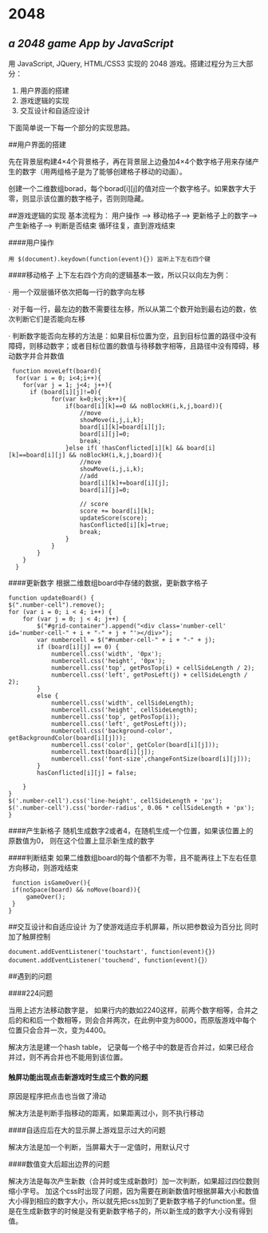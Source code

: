 2048
====
## *a 2048 game App by JavaScript*

用 JavaScript, JQuery, HTML/CSS3 实现的 2048 游戏。搭建过程分为三大部分：

1. 用户界面的搭建
2. 游戏逻辑的实现
3. 交互设计和自适应设计

下面简单说一下每一个部分的实现思路。

##用户界面的搭建

先在背景层构建4×4个背景格子，再在背景层上边叠加4×4个数字格子用来存储产生的数字（用两组格子是为了能够创建格子移动的动画）。

创建一个二维数组borad，每个borad[i][j]的值对应一个数字格子。如果数字大于零，则显示该位置的数字格子，否则则隐藏。

##游戏逻辑的实现
基本流程为：
用户操作 ——> 移动格子——> 更新格子上的数字——> 产生新格子——> 判断是否结束  循环往复，直到游戏结束

####用户操作

    用 $(document).keydown(function(event){}) 监听上下左右四个键

####移动格子
上下左右四个方向的逻辑基本一致，所以只以向左为例：

 · 用一个双层循环依次把每一行的数字向左移
 
 · 对于每一行，最左边的数不需要往左移，所以从第二个数开始到最右边的数，依次判断它们是否能向左移
 
 · 判断数字能否向左移的方法是：如果目标位置为空，且到目标位置的路径中没有障碍，则移动数字；或者目标位置的数值与待移数字相等，且路径中没有障碍，移动数字并合并数值

     function moveLeft(board){
      for(var i = 0; i<4;i++){
        for(var j = 1; j<4; j++){
          if (board[i][j]!=0){
                for(var k=0;k<j;k++){
                    if(board[i][k]==0 && noBlockH(i,k,j,board)){
                        //move
                        showMove(i,j,i,k);
                        board[i][k]=board[i][j];
                        board[i][j]=0;
                        break;
                    }else if( !hasConflicted[i][k] && board[i][k]==board[i][j] && noBlockH(i,k,j,board)){
                        //move
                        showMove(i,j,i,k);
                        //add
                        board[i][k]+=board[i][j];
                        board[i][j]=0;
                        
                        // score
                        score += board[i][k];
                        updateScore(score);
                        hasConflicted[i][k]=true;
                        break;
                    }
                }     
            }
        }
      }


####更新数字
根据二维数组board中存储的数据，更新数字格子
    
    function updateBoard() {
    $(".number-cell").remove();
    for (var i = 0; i < 4; i++) {
        for (var j = 0; j < 4; j++) {
            $("#grid-container").append("<div class='number-cell' id='number-cell-" + i + "-" + j + "'></div>");
            var numbercell = $("#number-cell-" + i + "-" + j);
            if (board[i][j] == 0) {
                numbercell.css('width', '0px');
                numbercell.css('height', '0px');
                numbercell.css('top', getPosTop(i) + cellSideLength / 2);
                numbercell.css('left', getPosLeft(j) + cellSideLength / 2);
            }
            else {
                numbercell.css('width', cellSideLength);
                numbercell.css('height', cellSideLength);
                numbercell.css('top', getPosTop(i));
                numbercell.css('left', getPosLeft(j));
                numbercell.css('background-color', getBackgroundColor(board[i][j]));
                numbercell.css('color', getColor(board[i][j]));
                numbercell.text(board[i][j]);
                numbercell.css('font-size',changeFontSize(board[i][j]));
            }
            hasConflicted[i][j] = false;

        }
    }
    $('.number-cell').css('line-height', cellSideLength + 'px');
    $('.number-cell').css('border-radius', 0.06 * cellSideLength + 'px');
    }

####产生新格子
随机生成数字2或者4，在随机生成一个位置，如果该位置上的原数值为0， 则在这个位置上显示新生成的数字

####判断结束
如果二维数组board的每个值都不为零，且不能再往上下左右任意方向移动，则游戏结束

     function isGameOver(){
     if(noSpace(board) && noMove(board)){
         gameOver();
     }
    }

##交互设计和自适应设计
为了使游戏适应手机屏幕，所以把参数设为百分比
同时加了触屏控制

    document.addEventListener('touchstart', function(event){})
    document.addEventListener('touchend', function(event){}）

##遇到的问题

####224问题

当用上述方法移动数字是， 如果行内的数如2240这样，前两个数字相等，合并之后的和和后一个数相等，则会合并两次，在此例中变为8000，而原版游戏中每个位置只会合并一次，变为4400。

解决方法是建一个hash table， 记录每一个格子中的数是否合并过，如果已经合并过，则不再合并也不能用到该位置。

#### 触屏功能出现点击新游戏时生成三个数的问题
原因是程序把点击也当做了滑动

解决方法是判断手指移动的距离，如果距离过小，则不执行移动

####自适应后在大的显示屏上游戏显示过大的问题

解决方法是加一个判断，当屏幕大于一定值时，用默认尺寸

####数值变大后超出边界的问题

解决方法是每次产生新数（合并时或生成新数时）加一次判断，如果超过四位数则缩小字号。
加这个css时出现了问题，因为需要在刷新数值时根据屏幕大小和数值大小得到相应的数字大小，所以就先把css加到了更新数字格子的function里。但是在生成新数字的时候是没有更新数字格子的，所以新生成的数字大小没有得到值。


